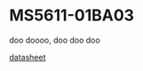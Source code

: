MS5611-01BA03
=============

doo doooo, doo doo doo

[datasheet](http://www.meas-spec.com/downloads/MS5611-01BA03.pdf)

